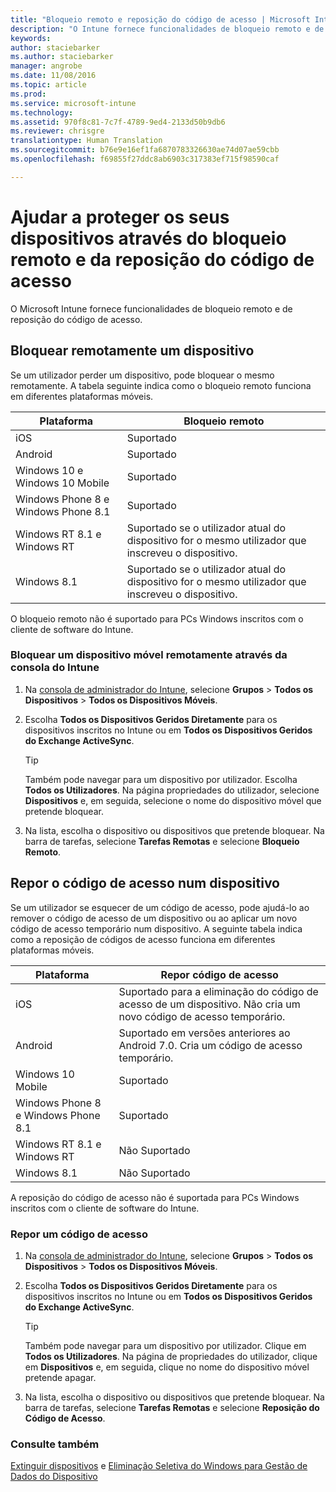 ```yaml
---
title: "Bloqueio remoto e reposição do código de acesso | Microsoft Intune"
description: "O Intune fornece funcionalidades de bloqueio remoto e de reposição do código de acesso."
keywords: 
author: staciebarker
ms.author: staciebarker
manager: angrobe
ms.date: 11/08/2016
ms.topic: article
ms.prod: 
ms.service: microsoft-intune
ms.technology: 
ms.assetid: 970f8c81-7c7f-4789-9ed4-2133d50b9db6
ms.reviewer: chrisgre
translationtype: Human Translation
ms.sourcegitcommit: b76e9e16ef1fa6870783326630ae74d07ae59cbb
ms.openlocfilehash: f69855f27ddc8ab6903c317383ef715f98590caf

---
```

# <a name="help-protect-your-devices-with-remote-lock-and-passcode-reset"></a>Ajudar a proteger os seus dispositivos através do bloqueio remoto e da reposição do código de acesso
O Microsoft Intune fornece funcionalidades de bloqueio remoto e de reposição do código de acesso.

## <a name="lock-a-device-remotely"></a>Bloquear remotamente um dispositivo
Se um utilizador perder um dispositivo, pode bloquear o mesmo remotamente. A tabela seguinte indica como o bloqueio remoto funciona em diferentes plataformas móveis.

|Plataforma|Bloqueio remoto|
|------------|---------------|
|iOS|Suportado|
|Android|Suportado|
|Windows 10 e Windows 10 Mobile|Suportado|
|Windows Phone 8 e Windows Phone 8.1|Suportado|
|Windows RT 8.1 e Windows RT|Suportado se o utilizador atual do dispositivo for o mesmo utilizador que inscreveu o dispositivo.|
|Windows 8.1|Suportado se o utilizador atual do dispositivo for o mesmo utilizador que inscreveu o dispositivo.|

O bloqueio remoto não é suportado para PCs Windows inscritos com o cliente de software do Intune.

### <a name="lock-a-mobile-device-remotely-through-the-intune-console"></a>Bloquear um dispositivo móvel remotamente através da consola do Intune

1.  Na [consola de administrador do Intune](https://manage.microsoft.com/), selecione **Grupos** &gt; **Todos os Dispositivos** &gt; **Todos os Dispositivos Móveis**.

2.  Escolha **Todos os Dispositivos Geridos Diretamente** para os dispositivos inscritos no Intune ou em **Todos os Dispositivos Geridos do Exchange ActiveSync**.

    > [!TIP]
    > Também pode navegar para um dispositivo por utilizador. Escolha **Todos os Utilizadores**. Na página propriedades do utilizador, selecione **Dispositivos** e, em seguida, selecione o nome do dispositivo móvel que pretende bloquear.

3.  Na lista, escolha o dispositivo ou dispositivos que pretende bloquear. Na barra de tarefas, selecione **Tarefas Remotas** e selecione **Bloqueio Remoto**.

## <a name="reset-the-passcode-on-a-device"></a>Repor o código de acesso num dispositivo
Se um utilizador se esquecer de um código de acesso, pode ajudá-lo ao remover o código de acesso de um dispositivo ou ao aplicar um novo código de acesso temporário num dispositivo. A seguinte tabela indica como a reposição de códigos de acesso funciona em diferentes plataformas móveis.

|Plataforma|Repor código de acesso|
|------------|------------------|
|iOS|Suportado para a eliminação do código de acesso de um dispositivo. Não cria um novo código de acesso temporário.|
|Android|Suportado em versões anteriores ao Android 7.0. Cria um código de acesso temporário.|
|Windows 10 Mobile|Suportado|
|Windows Phone 8 e Windows Phone 8.1|Suportado|
|Windows RT 8.1 e Windows RT|Não Suportado|
|Windows 8.1|Não Suportado|

A reposição do código de acesso não é suportada para PCs Windows inscritos com o cliente de software do Intune.

### <a name="reset-a-passcode"></a>Repor um código de acesso

1.  Na [consola de administrador do Intune](https://manage.microsoft.com/), selecione **Grupos** &gt; **Todos os Dispositivos** &gt; **Todos os Dispositivos Móveis**.

2.  Escolha **Todos os Dispositivos Geridos Diretamente** para os dispositivos inscritos no Intune ou em **Todos os Dispositivos Geridos do Exchange ActiveSync**.

    > [!TIP]
    > Também pode navegar para um dispositivo por utilizador. Clique em **Todos os Utilizadores**. Na página de propriedades do utilizador, clique em **Dispositivos** e, em seguida, clique no nome do dispositivo móvel pretende apagar.

3.  Na lista, escolha o dispositivo ou dispositivos que pretende bloquear. Na barra de tarefas, selecione **Tarefas Remotas** e selecione **Reposição do Código de Acesso**.


### <a name="see-also"></a>Consulte também
[Extinguir dispositivos](retire-devices-from-microsoft-intune-management.md) e [Eliminação Seletiva do Windows para Gestão de Dados do Dispositivo](http://technet.microsoft.com/library/dn486874.aspx)



<!--HONumber=Nov16_HO2-->


